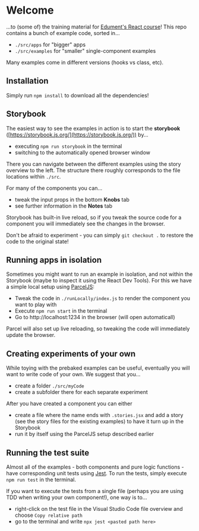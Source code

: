 # Welcome

...to (some of) the training material for [Edument's React course](https://edument.se/en/education/categories/web-development-courses/reactjs)! This repo contains a bunch of example code, sorted in...

- `./src/apps` for "bigger" apps
- `./src/examples` for "smaller" single-component examples

Many examples come in different versions (hooks vs class, etc).

## Installation

Simply run `npm install` to download all the dependencies!

## Storybook

The easiest way to see the examples in action is to start the **storybook** ([https://storybook.js.org/](https://storybook.js.org/)) by...

- executing `npm run storybook` in the terminal
- switching to the automatically opened browser window

There you can navigate between the different examples using the story overview to the left. The structure there roughly corresponds to the file locations within `./src`.

For many of the components you can...

- tweak the input props in the bottom **Knobs** tab
- see further information in the **Notes** tab

Storybook has built-in live reload, so if you tweak the source code for a component you will immediately see the changes in the browser.

Don't be afraid to experiment - you can simply `git checkout .` to restore the code to the original state!

## Running apps in isolation

Sometimes you might want to run an example in isolation, and not within the Storybook (maybe to inspect it using the React Dev Tools). For this we have a simple local setup using [ParcelJS](https://parceljs.org):

- Tweak the code in `./runLocally/index.js` to render the component you want to play with
- Execute `npm run start` in the terminal
- Go to http://localhost:1234 in the browser (will open automaticall)

Parcel will also set up live reloading, so tweaking the code will immediately update the browser.

## Creating experiments of your own

While toying with the prebaked examples can be useful, eventually you will want to write code of your own. We suggest that you...

- create a folder `./src/myCode`
- create a subfolder there for each separate experiment

After you have created a component you can either

- create a file where the name ends with `.stories.jsx` and add a story (see the story files for the existing examples) to have it turn up in the Storybook
- run it by itself using the ParcelJS setup described earlier

## Running the test suite

Almost all of the examples - both components and pure logic functions - have corresponding unit tests using [Jest](https://jestjs.io/). To run the tests, simply execute `npm run test` in the terminal.

If you want to execute the tests from a single file (perhaps you are using TDD when writing your own component!), one way is to...

- right-click on the test file in the Visual Studio Code file overview and choose `Copy relative path`
- go to the terminal and write `npx jest <pasted path here>`
